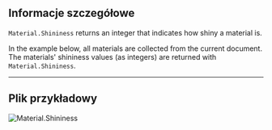 ## Informacje szczegółowe
`Material.Shininess` returns an integer that indicates how shiny a material is.

In the example below, all materials are collected from the current document. The materials' shininess values (as integers) are returned with `Material.Shininess`.
___
## Plik przykładowy

![Material.Shininess](./Revit.Elements.Material.Shininess_img.jpg)

